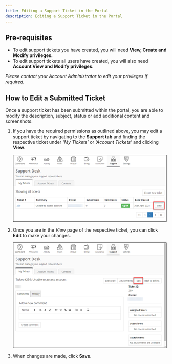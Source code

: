 ```yaml
---
title: Editing a Support Ticket in the Portal
description: Editing a Support Ticket in the Portal
---
```


## Pre-requisites

- To edit support tickets you have created, you will need **View, Create and Modify privileges.**
- To edit support tickets all users have created, you will also need **Account View and Modify privileges**. 

_Please contact your Account Administrator to edit your privileges if required._

## How to Edit a Submitted Ticket

Once a support ticket has been submitted within the portal, you are able to modify the description, subject, status or add additional content and screenshots.

1. If you have the required permissions as outlined above, you may edit a support ticket by navigating to the **Support tab** and finding the respective ticket under _‘My Tickets’_ or _‘Account Tickets’_ and clicking **View**.

    ![Support Desk](./assets/support_desk.png)

1. Once you are in the _View_ page of the respective ticket, you can click **Edit** to make your changes.

    ![Support Desk](./assets/support_desk_edit.png)

1. When changes are made, click **Save**.
